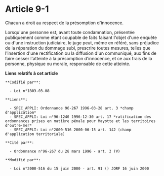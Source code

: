 # Article 9-1

Chacun a droit au respect de la présomption d'innocence.

Lorsqu'une personne est, avant toute condamnation, présentée publiquement comme étant coupable de faits faisant l'objet d'une
enquête ou d'une instruction judiciaire, le juge peut, même en référé, sans préjudice de la réparation du dommage subi,
prescrire toutes mesures, telles que l'insertion d'une rectification ou la diffusion d'un communiqué, aux fins de faire
cesser l'atteinte à la présomption d'innocence, et ce aux frais de la personne, physique ou morale, responsable de cette
atteinte.

**Liens relatifs à cet article**

	**Codifié par**:

	  - Loi n°1803-03-08

	**Liens**:

	  - SPEC_APPLI: Ordonnance 96-267 1996-03-28 art. 3 *champ d'application*
	  - SPEC_APPLI: Loi n°96-1240 1996-12-30 art. 17 *ratification des ordonnances prises en matière pénale pour Mayotte et les territoires d'outre-mer*
	  - SPEC_APPLI: Loi n°2000-516 2000-06-15 art. 142 (champ d'application territoriale)

	**Cité par**:

	  - Ordonnance n°96-267 du 28 mars 1996 - art. 3 (V)

	**Modifié par**:

	  - Loi n°2000-516 du 15 juin 2000 - art. 91 () JORF 16 juin 2000
